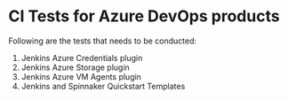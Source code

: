 # CI Tests for Azure DevOps products 

Following are the tests that needs to be conducted:

1. Jenkins Azure Credentials plugin
1. Jenkins Azure Storage plugin
1. Jenkins Azure VM Agents plugin
1. Jenkins and Spinnaker Quickstart Templates
